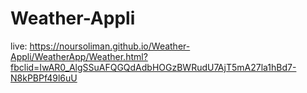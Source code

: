 # Weather-Appli
live: https://noursoliman.github.io/Weather-Appli/WeatherApp/Weather.html?fbclid=IwAR0_AlgSSuAFQGQdAdbHOGzBWRudU7AjT5mA27la1hBd7-N8kPBPf49l6uU

